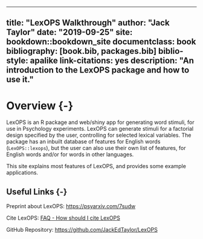
--- 
title: "LexOPS Walkthrough"
author: "Jack Taylor"
date: "2019-09-25"
site: bookdown::bookdown_site
documentclass: book
bibliography: [book.bib, packages.bib]
biblio-style: apalike
link-citations: yes
description: "An introduction to the LexOPS package and how to use it."
---



# Overview {-}

LexOPS is an R package and web/shiny app for generating word stimuli, for use in Psychology experiments. LexOPS can generate stimuli for a factorial design specified by the user, controlling for selected lexical variables. The package has an inbuilt database of features for English words (`LexOPS::lexops`), but the user can also use their own list of features, for English words and/or for words in other languages.

This site explains most features of LexOPS, and provides some example applications.

## Useful Links {-}

<i class="fa fa-file-pdf-o"></i> Preprint about LexOPS: https://psyarxiv.com/7sudw

<i class="fa fa-quote-left"></i> Cite LexOPS: [FAQ - How should I cite LexOPS](faq.html#how-should-i-cite-lexops)

<i class="fa fa-github"></i> GitHub Repository: https://github.com/JackEdTaylor/LexOPS

